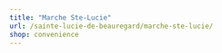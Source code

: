 ```yaml
---
title: "Marche Ste-Lucie"
url: /sainte-lucie-de-beauregard/marche-ste-lucie/
shop: convenience
---
```

